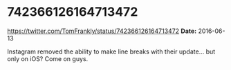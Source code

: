 # 742366126164713472
https://twitter.com/TomFrankly/status/742366126164713472
**Date:** 2016-06-13

Instagram removed the ability to make line breaks with their update… but only on iOS? Come on guys.
